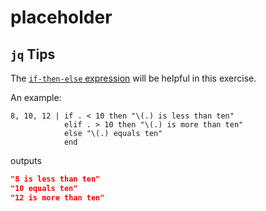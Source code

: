# placeholder

## `jq` Tips

The [`if-then-else` expression][if] will be helpful in this exercise.

An example:

```jq
8, 10, 12 | if . < 10 then "\(.) is less than ten"
            elif . > 10 then "\(.) is more than ten"
            else "\(.) equals ten"
            end
```

outputs

```json
"8 is less than ten"
"10 equals ten"
"12 is more than ten"
```

[if]: https://jqlang.github.io/jq/manual/v1.7/#if-then-else-end
